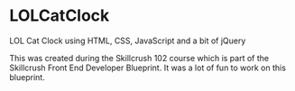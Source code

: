 # LOLCatClock
LOL Cat Clock using HTML, CSS, JavaScript and a bit of jQuery

This was created during the Skillcrush 102 course which is part of the Skillcrush Front End Developer Blueprint. It was a lot of fun to work on this blueprint.
